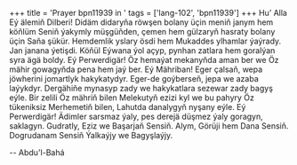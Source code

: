 +++
title = 'Prayer bpn11939 in '
tags = ['lang-102', 'bpn11939']
+++
Hu’ Alla
    Eý älemiň Dilberi! Didäm didaryňa röwşen bolany üçin meniň janym hem köňlüm Seniň ýakymly müşgüňden, çemen hem gülzaryň hasraty bolany üçin Saňa şükür.
    Hemdemlik yslary ösdi hem Mukaddes ylhamlar ýaýrady. Jan janana ýetişdi. Köňül Eýwana ýol açyp, pynhan zatlara hem goralýan syra ägä boldy.
    Eý Perwerdigär! Öz hemaýat mekanyňda aman ber we Öz mähir gowagyňda pena hem jaý ber.
    Eý Mähriban! Eger çalsaň, wepa jöwherini jomartlyk hakykatydyr. Eger-de goýberseň, jepa we azaba laýykdyr. Dergähiňe mynasyp zady we hakykatlara sezewar zady bagyş eýle. Bir zelili Öz mähriň bilen Melekutyň ezizi kyl we bu pahyry Öz tükeniksiz Merhemetiň bilen, Lahutda danalygyň nyşany eýle. 
    Eý Perwerdigär! Ädimler sarsmaz ýaly, pes derejä düşmez ýaly goragyn, saklagyn. Gudratly, Eziz we Başarjaň Sensiň. Alym, Görüji hem Dana Sensiň. Dogrudanam Sensiň Ýalkaýjy we Bagyşlaýjy.

-- Abdu'l-Bahá
